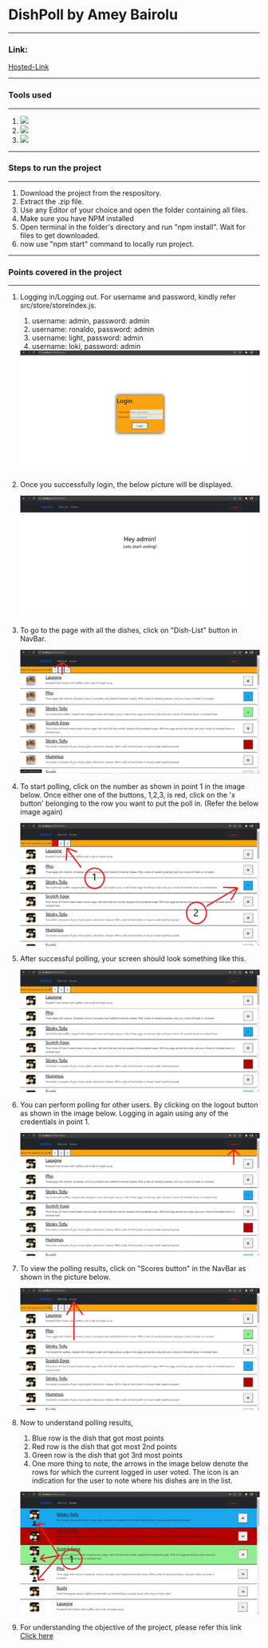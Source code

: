 <h1>DishPoll by Amey Bairolu</h1>
<hr>
<h3>Link: </h3><a href="https://ameybairolu.github.io/DishPoll/">Hosted-Link</a>
<hr>
<h3>Tools used</h3>
<hr>
<ol>
<li><img src="https://upload.wikimedia.org/wikipedia/commons/thumb/a/a7/React-icon.svg/1200px-React-icon.svg.png" /></li>
<li><img src="https://daqxzxzy8xq3u.cloudfront.net/wp-content/uploads/2019/04/21032431/redux-cover-imgage-1024x768.jpg" /></li>
<li><img src="https://www.loginradius.com/blog/async/static/a53096b6796dd3d1e3f3df8bc77a6689/03979/index.png" /></li>
</ol>
<hr>
<h3>Steps to run the project</h3>
<hr>
<ol>
    <li>Download the project from the respository.</li>
    <li>Extract the .zip file.</li>
    <li>Use any Editor of your choice and open the folder containing all files.</li>
    <li>Make sure you have NPM installed</li>
    <li>Open terminal in the folder's directory and run "npm install". Wait for files to get downloaded.</li>
    <li>now use "npm start" command to locally run project.</li>
</ol>
<hr>
<h3>Points covered in the project</h3>
<hr>
<ol>
    <li>
    <p>Logging in/Logging out. For username and password, kindly refer src/store/storeIndex.js.</p>
    <ol>
    <li>username: admin, password: admin</li>
    <li>username: ronaldo, password: admin</li>
    <li>username: light, password: admin</li>
    <li>username: loki, password: admin</li>
    </ol>
    <img src="./snapshots/snap1.png">
    </li>
    <li>
    <p> Once you successfully login, the below picture will be displayed.
    </p>
    <img src="./snapshots/snap2.png">
    </li>
    <li>
    <p> To go to the page with all the dishes, click on "Dish-List" button in NavBar.
    </p>
    <img src="./snapshots/snap3.png">
    </li>
    <li>
    <p> To start polling, click on the number as shown in point 1 in the image below. 
    Once either one of the buttons, 1,2,3, is red, click on the 'x button' belonging to the row you want to put the poll in. (Refer the below image again)
    </p>
    <img src="./snapshots/snap4.png">
    </li>
    <li>
    <p> After successful polling, your screen should look something like this.
    </p>
    <img src="./snapshots/snap5.png">
    </li>
    <li>
    <p> You can perform polling for other users. By clicking on the logout button as shown in the image below. Logging in again using any of the credentials in point 1.
    </p>
    <img src="./snapshots/snap6.png">
    </li>
    <li>
    <p> To view the polling results, click on "Scores button" in the NavBar as shown in the picture below.
    </p>
    <img src="./snapshots/snap7.png">
    </li>
    <li>
    <p> Now to understand polling results,
        <ol>
        <li>Blue row is the dish that got most points</li>
        <li>Red row is the dish that got most 2nd points</li>
        <li>Green row is the dish that got 3rd most points</li>
        <li>One more thing to note, the arrows in the image below denote the rows for which the current logged in user voted. The icon is an indication for the user to note where his dishes are in the list. 
        </li>
        </ol>
    </p>
    <img src="./snapshots/snap8.png">
    </li>
    <li>
    <p>
    For understanding the objective of the project, please refer this link <a href="https://github.com/syook/react-dishpoll">Click here</a>
    </p>
    </li>
</ol>
